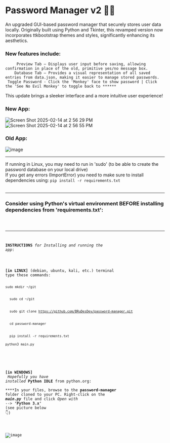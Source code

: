 # Password Manager v2 🤫🔐

An upgraded GUI-based password manager that securely stores user data locally. Originally built using Python and Tkinter, this revamped version now incorporates ttkbootstrap themes and styles, significantly enhancing its aesthetics.

### New features include:
	
     	 Preview Tab – Displays user input before saving, allowing confirmation in place of the old, primitive yes/no message box.
    	Database Tab – Provides a visual representation of all saved entries from data.json, making it easier to manage stored passwords.
     Toggle Password - Click the 'Monkey' face to show password | Click the 'See No Evil Monkey' to toggle back to ******

This update brings a sleeker interface and a more intuitive user experience! <br>

### New App:
![Screen Shot 2025-02-14 at 2 56 29 PM](https://github.com/user-attachments/assets/08822b6a-6ef3-4c38-a7f1-bdb5533fa99f)
![Screen Shot 2025-02-14 at 2 56 55 PM](https://github.com/user-attachments/assets/80b47154-20eb-4b36-b72c-74d70097e597)


### Old App: 
![image](https://user-images.githubusercontent.com/103232802/162845696-a1cf63d8-128a-4d3d-a714-32e50d6834f9.png)
__________________________________________________________________________________________

If running in Linux, you may need to run in 'sudo' (to be able to create the password database on your local drive)<br>
If you get any errors (ImportError) you need to make sure to install dependencies using: <code>pip install -r requirements.txt</code><br><br>

__________________________________________
### Consider using Python's virtual environment BEFORE installing dependencies from 'requirements.txt': 

<code>



___________________________________________________________________________________

**INSTRUCTIONS** _for Installing and running the app_:<br><br>
	
**[in LINUX]** (debian, ubuntu, kali, etc.) terminal type these commands:<br>
<code>	
sudo mkdir ~/git      
</code><br>
<code>
sudo cd ~/git       
</code><br>
<code>
sudo git clone https://github.com/BRuDesDev/password-manager.git      
</code><br>
<code>
cd password-manager       
</code><br>
<code>
pip install -r requirements.txt
</code><br>
<code>
python3 main.py				
</code><br><br>
	
<t>**[in WINDOWS]**<br>
_Hopefully you have installed_ **Python IDLE** from python.org:<br>
<t>****In your files, browse to the **password-manager** folder cloned to your PC. Right-click on the **_main.py_** file and click _Open with_ --> **'Python 3.x'**<br>(see picture below 👇)<br><br>

![image](https://user-images.githubusercontent.com/103232802/162651068-e27cfe0a-de9e-4b76-9c30-e8b4c229c6dd.png)
